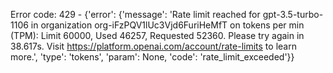 Error code: 429 - {'error': {'message': 'Rate limit reached for gpt-3.5-turbo-1106 in organization org-iFzPQV1lUc3Vjd6FuriHeMfT on tokens per min (TPM): Limit 60000, Used 46257, Requested 52360. Please try again in 38.617s. Visit https://platform.openai.com/account/rate-limits to learn more.', 'type': 'tokens', 'param': None, 'code': 'rate_limit_exceeded'}}